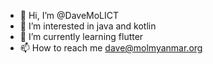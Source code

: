 - 👋 Hi, I’m @DaveMoLICT
- 👀 I’m interested in java and kotlin
- 🌱 I’m currently learning flutter
- 📫 How to reach me dave@molmyanmar.org

<!---
DaveMoLICT/DaveMoLICT is a ✨ special ✨ repository because its `README.md` (this file) appears on your GitHub profile.
You can click the Preview link to take a look at your changes.
--->

